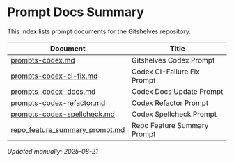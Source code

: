 # Prompt Docs Summary

This index lists prompt documents for the Gitshelves repository.

| Document | Title |
|----------|-------|
| [prompts-codex.md](./prompts-codex.md) | Gitshelves Codex Prompt |
| [prompts-codex-ci-fix.md](./prompts-codex-ci-fix.md) | Codex CI-Failure Fix Prompt |
| [prompts-codex-docs.md](./prompts-codex-docs.md) | Codex Docs Update Prompt |
| [prompts-codex-refactor.md](./prompts-codex-refactor.md) | Codex Refactor Prompt |
| [prompts-codex-spellcheck.md](./prompts-codex-spellcheck.md) | Codex Spellcheck Prompt |
| [repo_feature_summary_prompt.md](./repo_feature_summary_prompt.md) | Repo Feature Summary Prompt |

_Updated manually: 2025-08-21_
